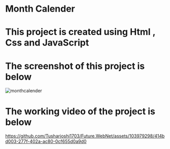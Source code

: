 # Month Calender
# This project is created using Html , Css and JavaScript


# The screenshot of this project is below 

![monthcalender](https://github.com/Tusharjoshi1703/Future.WebNet/assets/103979298/8f46ee04-9805-4a3e-8802-95cd2f3bc4f0)


# The working video of the project is below




https://github.com/Tusharjoshi1703/Future.WebNet/assets/103979298/414bd003-277f-402a-ac80-0cf655d0a9d0

